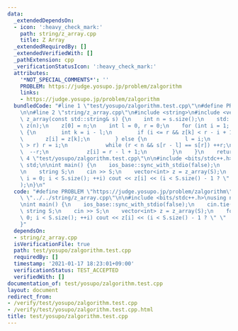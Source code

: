 ```yaml
---
data:
  _extendedDependsOn:
  - icon: ':heavy_check_mark:'
    path: string/z_array.cpp
    title: Z Array
  _extendedRequiredBy: []
  _extendedVerifiedWith: []
  _pathExtension: cpp
  _verificationStatusIcon: ':heavy_check_mark:'
  attributes:
    '*NOT_SPECIAL_COMMENTS*': ''
    PROBLEM: https://judge.yosupo.jp/problem/zalgorithm
    links:
    - https://judge.yosupo.jp/problem/zalgorithm
  bundledCode: "#line 1 \"test/yosupo/zalgorithm.test.cpp\"\n#define PROBLEM \"https://judge.yosupo.jp/problem/zalgorithm\"\
    \n\n#line 2 \"string/z_array.cpp\"\n#include <string>\n#include <vector>\n\nstd::vector<int>\
    \ z_array(const std::string& s) {\n    int n = s.size();\n    std::vector<int>\
    \ z(n);\n    z[0] = n;\n    int l = 0, r = 0;\n    for (int i = 1; i < n; ++i)\
    \ {\n        int k = i - l;\n        if (i <= r && z[k] < r - i + 1) {\n     \
    \       z[i] = z[k];\n        } else {\n            l = i;\n            if (i\
    \ > r) r = i;\n            while (r < n && s[r - l] == s[r]) ++r;\n          \
    \  --r;\n            z[i] = r - l + 1;\n        }\n    }\n    return z;\n}\n#line\
    \ 4 \"test/yosupo/zalgorithm.test.cpp\"\n\n#include <bits/stdc++.h>\nusing namespace\
    \ std;\n\nint main() {\n    ios_base::sync_with_stdio(false);\n    cin.tie(0);\n\
    \n    string S;\n    cin >> S;\n    vector<int> z = z_array(S);\n    for (int\
    \ i = 0; i < S.size(); ++i) cout << z[i] << (i < S.size() - 1 ? \" \" : \"\\n\"\
    );\n}\n"
  code: "#define PROBLEM \"https://judge.yosupo.jp/problem/zalgorithm\"\n\n#include\
    \ \"../../string/z_array.cpp\"\n\n#include <bits/stdc++.h>\nusing namespace std;\n\
    \nint main() {\n    ios_base::sync_with_stdio(false);\n    cin.tie(0);\n\n   \
    \ string S;\n    cin >> S;\n    vector<int> z = z_array(S);\n    for (int i =\
    \ 0; i < S.size(); ++i) cout << z[i] << (i < S.size() - 1 ? \" \" : \"\\n\");\n\
    }"
  dependsOn:
  - string/z_array.cpp
  isVerificationFile: true
  path: test/yosupo/zalgorithm.test.cpp
  requiredBy: []
  timestamp: '2021-01-17 18:23:01+09:00'
  verificationStatus: TEST_ACCEPTED
  verifiedWith: []
documentation_of: test/yosupo/zalgorithm.test.cpp
layout: document
redirect_from:
- /verify/test/yosupo/zalgorithm.test.cpp
- /verify/test/yosupo/zalgorithm.test.cpp.html
title: test/yosupo/zalgorithm.test.cpp
---
```

